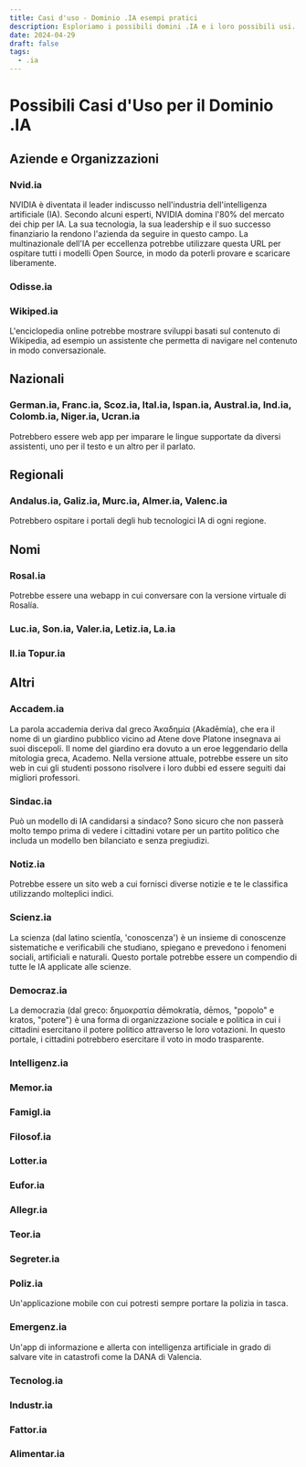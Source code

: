 ```yaml
---
title: Casi d'uso - Dominio .IA esempi pratici
description: Esploriamo i possibili domini .IA e i loro possibili usi.
date: 2024-04-29
draft: false
tags:
  - .ia
---
```


# Possibili Casi d'Uso per il Dominio .IA

## Aziende e Organizzazioni

### Nvid.ia

NVIDIA è diventata il leader indiscusso nell'industria dell'intelligenza artificiale (IA). Secondo alcuni esperti, NVIDIA domina l'80% del mercato dei chip per IA. La sua tecnologia, la sua leadership e il suo successo finanziario la rendono l'azienda da seguire in questo campo. La multinazionale dell'IA per eccellenza potrebbe utilizzare questa URL per ospitare tutti i modelli Open Source, in modo da poterli provare e scaricare liberamente.

### Odisse.ia

### Wikiped.ia

L'enciclopedia online potrebbe mostrare sviluppi basati sul contenuto di Wikipedia, ad esempio un assistente che permetta di navigare nel contenuto in modo conversazionale.

## Nazionali

### German.ia, Franc.ia, Scoz.ia, Ital.ia, Ispan.ia, Austral.ia, Ind.ia, Colomb.ia, Niger.ia, Ucran.ia

Potrebbero essere web app per imparare le lingue supportate da diversi assistenti, uno per il testo e un altro per il parlato.

## Regionali

### Andalus.ia, Galiz.ia, Murc.ia, Almer.ia, Valenc.ia

Potrebbero ospitare i portali degli hub tecnologici IA di ogni regione.

## Nomi

### Rosal.ia

Potrebbe essere una webapp in cui conversare con la versione virtuale di Rosalía.

### Luc.ia, Son.ia, Valer.ia, Letiz.ia, La.ia

### Il.ia Topur.ia

## Altri

### Accadem.ia

La parola accademia deriva dal greco Ἀκαδημία (Akadēmía), che era il nome di un giardino pubblico vicino ad Atene dove Platone insegnava ai suoi discepoli. Il nome del giardino era dovuto a un eroe leggendario della mitologia greca, Academo. Nella versione attuale, potrebbe essere un sito web in cui gli studenti possono risolvere i loro dubbi ed essere seguiti dai migliori professori.

### Sindac.ia

Può un modello di IA candidarsi a sindaco? Sono sicuro che non passerà molto tempo prima di vedere i cittadini votare per un partito politico che includa un modello ben bilanciato e senza pregiudizi.

### Notiz.ia

Potrebbe essere un sito web a cui fornisci diverse notizie e te le classifica utilizzando molteplici indici.

### Scienz.ia

La scienza (dal latino scientĭa, 'conoscenza') è un insieme di conoscenze sistematiche e verificabili che studiano, spiegano e prevedono i fenomeni sociali, artificiali e naturali. Questo portale potrebbe essere un compendio di tutte le IA applicate alle scienze.

### Democraz.ia

La democrazia (dal greco: δημοκρατία dēmokratía, dēmos, "popolo" e kratos, "potere") è una forma di organizzazione sociale e politica in cui i cittadini esercitano il potere politico attraverso le loro votazioni. In questo portale, i cittadini potrebbero esercitare il voto in modo trasparente.

### Intelligenz.ia

### Memor.ia

### Famigl.ia

### Filosof.ia

### Lotter.ia

### Eufor.ia

### Allegr.ia

### Teor.ia

### Segreter.ia

### Poliz.ia

Un'applicazione mobile con cui potresti sempre portare la polizia in tasca.

### Emergenz.ia

Un'app di informazione e allerta con intelligenza artificiale in grado di salvare vite in catastrofi come la DANA di Valencia.

### Tecnolog.ia

### Industr.ia

### Fattor.ia

### Alimentar.ia
